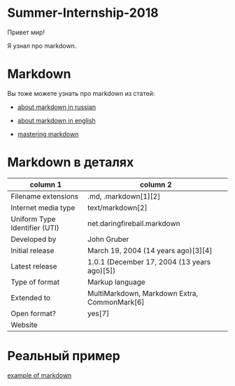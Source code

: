 # Summer-Internship-2018
Привет мир!

Я узнал про markdown.

 

# Markdown

Вы тоже можете узнать про markdown из статей: 

- [about markdown in russian](https://ru.wikipedia.org/wiki/Markdown) 

- [about markdown in english](https://en.wikipedia.org/wiki/Markdown)

- [mastering markdown](https://guides.github.com/features/mastering-markdown/)

 

# Markdown в деталях 

| column 1 | column 2 |
-----------|---------
Filename extensions | .md, .markdown[1][2]
Internet media type | text/markdown[2]
Uniform Type Identifier (UTI) | net.daringfireball.markdown
Developed by | John Gruber
Initial release | March 19, 2004 (14 years ago)[3][4]
Latest release | 1.0.1 (December 17, 2004 (13 years ago)[5])
Type of format | Markup language
Extended to | MultiMarkdown, Markdown Extra, CommonMark[6]
Open format? | yes[7]
Website | [](http://daringfireball.net/projects/markdown)

 

# Реальный пример

[example of markdown](https://github.com/Microsoft/TypeScript/blob/master/README.md)
